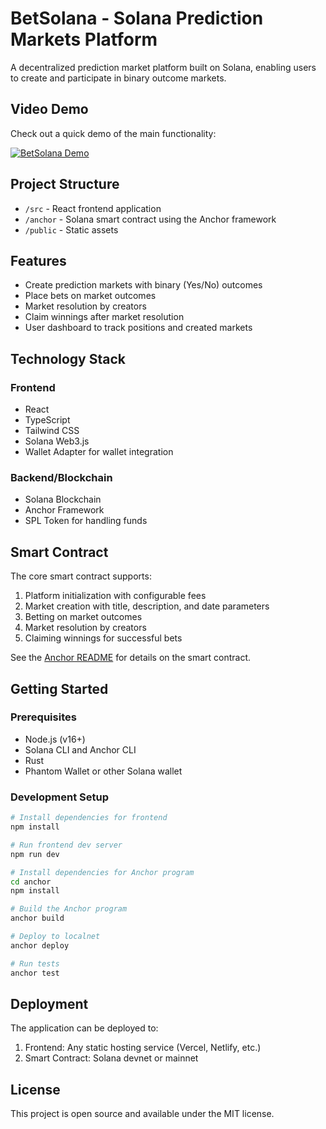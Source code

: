 # BetSolana - Solana Prediction Markets Platform

A decentralized prediction market platform built on Solana, enabling users to create and participate in binary outcome markets.

## Video Demo

Check out a quick demo of the main functionality:

[![BetSolana Demo](https://miro.medium.com/v2/resize:fit:730/1*pS1xd3XRmK8Wm85eEWyLRg.jpeg)](https://www.loom.com/share/ca6539388b9947b3a063d3f81312b45c?sid=261e84fc-3c55-48f8-8f89-a8de97ad9585)

## Project Structure

- `/src` - React frontend application
- `/anchor` - Solana smart contract using the Anchor framework
- `/public` - Static assets

## Features

- Create prediction markets with binary (Yes/No) outcomes
- Place bets on market outcomes
- Market resolution by creators
- Claim winnings after market resolution
- User dashboard to track positions and created markets

## Technology Stack

### Frontend
- React
- TypeScript
- Tailwind CSS
- Solana Web3.js
- Wallet Adapter for wallet integration

### Backend/Blockchain
- Solana Blockchain
- Anchor Framework
- SPL Token for handling funds

## Smart Contract

The core smart contract supports:

1. Platform initialization with configurable fees
2. Market creation with title, description, and date parameters
3. Betting on market outcomes
4. Market resolution by creators
5. Claiming winnings for successful bets

See the [Anchor README](./anchor/README.md) for details on the smart contract.

## Getting Started

### Prerequisites

- Node.js (v16+)
- Solana CLI and Anchor CLI
- Rust
- Phantom Wallet or other Solana wallet

### Development Setup

```bash
# Install dependencies for frontend
npm install

# Run frontend dev server
npm run dev

# Install dependencies for Anchor program
cd anchor
npm install

# Build the Anchor program
anchor build

# Deploy to localnet
anchor deploy

# Run tests
anchor test
```

## Deployment

The application can be deployed to:

1. Frontend: Any static hosting service (Vercel, Netlify, etc.)
2. Smart Contract: Solana devnet or mainnet

## License

This project is open source and available under the MIT license. 